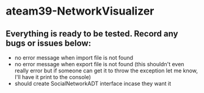 # ateam39-NetworkVisualizer
## Everything is ready to be tested. Record any bugs or issues below:
- no error message when import file is not found
- no error message when export file is not found (this shouldn't even really error but if someone can get it to throw the exception let me know, I'll have it print to the console)
- should create SocialNetworkADT interface incase they want it
